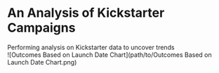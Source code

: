 # An Analysis of Kickstarter Campaigns
Performing analysis on Kickstarter data to uncover trends  
![Outcomes Based on Launch Date Chart](path/to/Outcomes Based on Launch Date Chart.png)

